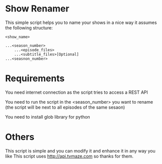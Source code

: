# Show Renamer
This simple script helps you to name your shows in a nice way
it assumes the following structure:
    
    <show_name>

    ...<season_number>
        ...<episode_files>
        ...<subtitle_files>[Optional]
    ...<seasnon_number>

# Requirements
You need internet connection as the script tries to access a REST API

You need to run the script in the <season_number> you want to rename (the script will be next to all episodes of the same sesaon)

You need to install glob library for python

# Others
This script is simple and you can modify it and enhance it in any way you like
This script uses http://api.tvmaze.com so thanks for them.